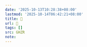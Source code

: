 ```yaml
---
date: '2025-10-13T10:28:38+08:00'
lastmod: '2025-10-14T06:42:21+08:00'
title: 􃣥
url: 􃣥
tags: []
src: GHZR
note:
---
```

